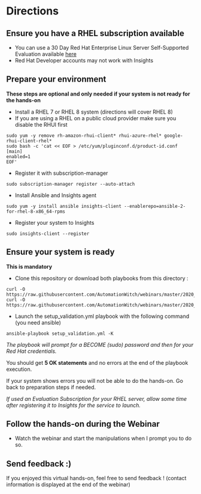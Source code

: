 # Directions

## Ensure you have a RHEL subscription available
- You can use a 30 Day Red Hat Enterprise Linux Server Self-Supported Evaluation available [here](https://www.redhat.com/en/technologies/linux-platforms/enterprise-linux/try-it)
- Red Hat Developer accounts may not work with Insights

## Prepare your environment
**These steps are optional and only needed if your system is not ready for the hands-on**

- Install a RHEL 7 or RHEL 8 system (directions will cover RHEL 8)
- If you are using a RHEL on a public cloud provider make sure you disable the RHUI first
```
sudo yum -y remove rh-amazon-rhui-client* rhui-azure-rhel* google-rhui-client-rhel*
sudo bash -c 'cat << EOF > /etc/yum/pluginconf.d/product-id.conf
[main]
enabled=1
EOF'
```
- Register it with subscription-manager
```
sudo subscription-manager register --auto-attach
```
- Install Ansible and Insights agent
```
sudo yum -y install ansible insights-client --enablerepo=ansible-2-for-rhel-8-x86_64-rpms
```
- Register your system to Insights
```
sudo insights-client --register
```


## Ensure your system is ready
**This is mandatory**

- Clone this repository or download both playbooks from this directory :
```
curl -O https://raw.githubusercontent.com/AutomationWitch/webinars/master/2020_04/setup_validation.yml
curl -O https://raw.githubusercontent.com/AutomationWitch/webinars/master/2020_04/fetch_remediations.yml
```

- Launch the setup_validation.yml playbook with the following command (you need ansible)
```
ansible-playbook setup_validation.yml -K
```
*The playbook will prompt for a BECOME (sudo) password and then for your Red Hat credentials.*

You should get **5 OK statements** and no errors at the end of the playbook execution.

If your system shows errors you will not be able to do the hands-on. Go back to preparation steps if needed.

*If used an Evaluation Subscription for your RHEL server, allow some time after registering it to Insights for the service to launch.*


## Follow the hands-on during the Webinar

- Watch the webinar and start the manipulations when I prompt you to do so.


## Send feedback :)

If you enjoyed this virtual hands-on, feel free to send feedback !
(contact information is displayed at the end of the webinar)

